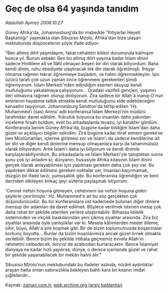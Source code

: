 # Geç de olsa 64 yaşında tanıdım

*Abdullah Aymaz 2008.10.27*

<tr><td class="metin" colspan="2" style="padding-top: 20px; padding-left: 5px; padding-right: 10px;">Güney Afrika'da, Johannesburg'da bir mabedde "İhtiyarlar Heyeti Başkanlığı" yapmakta olan Sibusiso Mzolo, Afrika'dan bize ulaşan mektubunda düşüncelerini şöyle ifade ediyor:</td></tr><tr><td class="metin" colspan="2" style="padding-top: 20px; padding-left: 5px; padding-right: 10px;"><p>"Ben altmış dört yaşındayım, fakat cehaletin kölesi durumunda kalmışım bunca yıl. Bunun sebebi: Ben bu altmış dört yaşıma kadar İslam dinini sadece Hintlilere ait ve İlâhî olmayan beşeri bir din olarak biliyordum. Bana kendi dinim, ruhu ebediyete ulaştıracak tek din olarak öğretilmişti. İhtiyar olmama rağmen tekrar öğrenmeye başladım, ve halen öğrenmekteyim. İşin üzücü tarafı çok uzun zaman önce öğrenmem gerekenleri şimdi öğreniyorum. İslam Merkezi'nden edindiğim eserleri okuyup kendi mutluluğumu yakalamaya çalışıyorum... Oradaki vazifeli gençleri, yaşımın ileri olmasına rağmen oturup dinliyorum. Zira sadece bir Allah'a inanıp O'nun emirlerini hayatıma tatbik etmekle kendi mutluluğumu elde edebileceğim kanaatini taşıyorum. Johannesburg Sandton'da tertip edilen 'Hz. Muhammed'i (sas) Anma' adlı konferansa İslam Merkezi'nin müdürü tarafından davet edildim. Yolculuk boyunca bu insanları daha yakından inceleme fırsatı buldum, evet bu arkadaşlarda tevazu, iyi karakter gördüm. Konferansta benim Güney Afrika'da, bugüne kadar bildiğim İslam'dan daha güzel ve açıklayıcı bilgiler edindim. Zira bugüne kadar itiraf etmem gerekirse ben Müslümanları, içlerine girilmesi zor ve İslam'ı da sadece kendilerine ait bir din ve diğer kendi dinlerine mensup olmayanlara karşı da tahammülsüz olarak biliyordum. Artık İslam'ı daha iyi biliyorum ve kendi dinimle karşılaştırabiliyordum. Bu arkadaşlarla ve İslam Merkezi'yle tanıştıktan sonra şunu çok iyi anladım ki; dünyanın, hususiyle Afrika kıtasının İslam dinini gerçek olarak anlayabilmesi için yapılması gereken daha çok şey var. Bu yapılırken dikkat edilmesi gereken noktalar var, insanları kaçırmamak, düzgün bir ifade tarzı, yumuşaklık gibi. Bu konferansta öğrendiğim ve beni derinden etkileyen birkaç şeyi sizlerle paylaşmak istiyorum:
<p>'Cennet nefsin hoşuna gitmeyen, cehennem ise nefsin hoşuna giden şeylerle çevrilmiştir.' Hz. Muhammed'e ait bu söz gerçekten çok düşündürücüdür. Bu tür konferanslara üst kademede bulunan diğer dinlere mensup din adamları da davet edilmeli. Böylece verilmek istenen mesaj çok daha rahat bir şekilde istenilen yerlere ulaştırılabilir. Bilhassa kölelik sisteminden ve ırkçılık baskılarından yeni çıkmış siyahlar arasında. Zira biz siyahlar arasında öyle yanlışlıklar var ki. Mesela kâhinlerden medet dileme, sihir, büyü, Allah'a şirk koşmak gibi. Bir de bizim toplumumuzda boşanmalar korkunç boyutta... Bunlar da bizim insanlarımıza ancak güzel örnek olmakla verilebilir. Bence bizim bu şekilde irtibata geçmemiz evvela Allah'ın rahmetini celbedecek, ikincisi de azabından kurtaracaktır. Bence İslamiyet dünyaya ne kadar hızlı yayılırsa, dünya, o derece içerisinde güzel ve rahat bir şekilde yaşanabilecek bir mekân halini alır."
<p> Sibusiso Mzolo'nun mektubundaki bu ifadeler aslında, nûrânî aydınlıklar arayan hatta onları sabırsızlıkla bekleyen bahtı kara bir kıtanın imdat çığlıklarıdır... <br/></p></p></p></td></tr>

Kaynak: [zaman.com.tr](http://zaman.com.tr/yazar.do?yazino=753757), [web.archive.org (arşiv bağlantısı)](http://web.archive.org/web/20090113183116/http://www.zaman.com.tr:80/yazar.do?yazino=753757)

